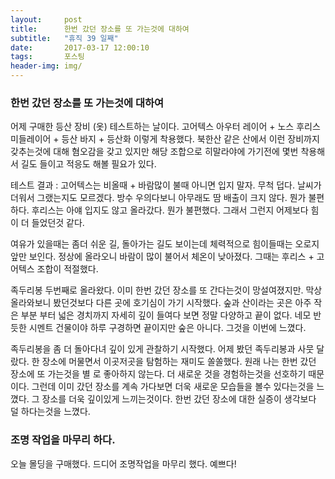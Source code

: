 ```yaml
---          
layout:	    post          
title: 	    한번 갔던 장소를 또 가는것에 대하여
subtitle:   "휴직 39 일째"          
date:       2017-03-17 12:00:10   
tags:       포스팅          
header-img: img/
---          
```


### 한번 갔던 장소를 또 가는것에 대하여

어제 구매한 등산 장비 (옷) 테스트하는 날이다. 고어텍스 아우터 레이어 + 노스 후리스 미들레이어 + 등산 바지 + 등산화 이렇게 착용했다. 북한산 같은 산에서 이런 장비까지 갖추는것에 대해 혐오감을 갖고 있지만 해당 조합으로 히말라야에 가기전에 몇번 착용해서 길도 들이고 적응도 해볼 필요가 있다.

테스트 결과 : 고어텍스는 비올때 + 바람많이 불때 아니면 입지 말자. 무척 덥다. 날씨가 더워서 그랬는지도 모르겠다. 방수 우의다보니 아무래도 땀 배출이 크지 않다. 뭔가 불편하다. 후리스는 아얘 입지도 않고 올라갔다. 뭔가 불편했다. 그래서 그런지 어제보다 힘이 더 들었던것 같다.

여유가 있을때는 좀더 쉬운 길, 돌아가는 길도 보이는데 체력적으로 힘이들때는 오로지 앞만 보인다. 정상에 올라오니 바람이 많이 불어서 체온이 낮아졌다. 그때는 후리스 + 고어텍스 조합이 적절했다.

족두리봉 두번째로 올라왔다. 이미 한번 갔던 장소를 또 간다는것이 망설여졌지만. 막상 올라와보니 봤던것보다 다른 곳에 호기심이 가기 시작했다. 숲과 산이라는 곳은 아주 작은 부분 부터 넓은 경치까지 자세히 깊이 들여다 보면 정말 다양하고 끝이 없다. 네모 반듯한 시멘트 건물이야 하루 구경하면 끝이지만 숲은 아니다. 그것을 이번에 느꼈다.

족두리봉을 좀 더 돌아다녀 깊이 있게 관찰하기 시작했다. 어제 봤던 족두리봉과 사뭇 달랐다. 한 장소에 머물면서 이곳저곳을 탐험하는 재미도 쏠쏠했다. 원래 나는 한번 갔던 장소에 또 가는것을 별 로 좋아하지 않는다. 더 새로운 것을 경험하는것을 선호하기 때문이다. 그런데 이미 갔던 장소를 계속 가다보면 더욱 새로운 모습들을 볼수 있다는것을 느꼈다. 그 장소를 더욱 깊이있게 느끼는것이다. 한번 갔던 장소에 대한 실증이 생각보다 덜 하다는것을 느꼈다.


### 조명 작업을 마무리 하다.
오늘 몰딩을 구매했다. 드디어 조명작업을 마무리 했다. 예쁘다!  
